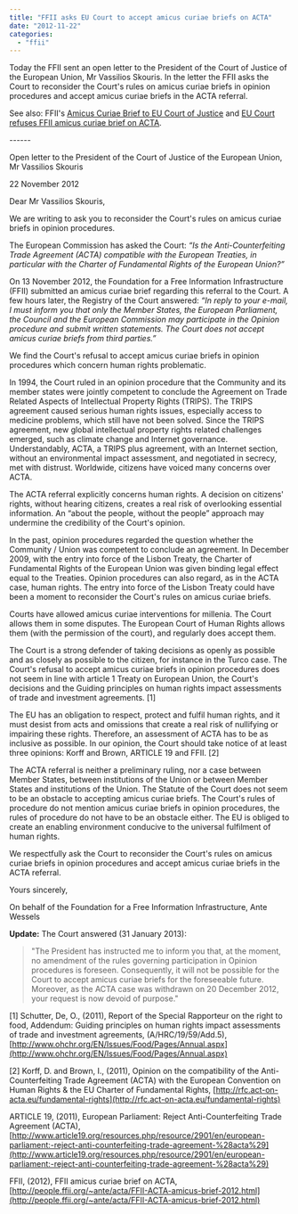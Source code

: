 ```yaml
---
title: "FFII asks EU Court to accept amicus curiae briefs on ACTA"
date: "2012-11-22"
categories: 
  - "ffii"
---
```


Today the FFII sent an open letter to the President of the Court of Justice of the European Union, Mr Vassilios Skouris. In the letter the FFII asks the Court to reconsider the Court's rules on amicus curiae briefs in opinion procedures and accept amicus curiae briefs in the ACTA referral.

See also: FFII's [Amicus Curiae Brief to EU Court of Justice](acta.ffii.org/?p=1656) and [EU Court refuses FFII amicus curiae brief on ACTA](http://acta.ffii.org/?p=1675).

\------

Open letter to the President of the Court of Justice of the European Union, Mr Vassilios Skouris

22 November 2012

Dear Mr Vassilios Skouris,

We are writing to ask you to reconsider the Court's rules on amicus curiae briefs in opinion procedures.

The European Commission has asked the Court: _“Is the Anti-Counterfeiting Trade Agreement (ACTA) compatible with the European Treaties, in particular with the Charter of Fundamental Rights of the European Union?”_

On 13 November 2012, the Foundation for a Free Information Infrastructure (FFII) submitted an amicus curiae brief regarding this referral to the Court. A few hours later, the Registry of the Court answered: _“In reply to your e-mail, I must inform you that only the Member States, the European Parliament, the Council and the European Commission may participate in the Opinion procedure and submit written statements. The Court does not accept amicus curiae briefs from third parties.”_

We find the Court's refusal to accept amicus curiae briefs in opinion procedures which concern human rights problematic.

In 1994, the Court ruled in an opinion procedure that the Community and its member states were jointly competent to conclude the Agreement on Trade Related Aspects of Intellectual Property Rights (TRIPS). The TRIPS agreement caused serious human rights issues, especially access to medicine problems, which still have not been solved. Since the TRIPS agreement, new global intellectual property rights related challenges emerged, such as climate change and Internet governance. Understandably, ACTA, a TRIPS plus agreement, with an Internet section, without an environmental impact assessment, and negotiated in secrecy, met with distrust. Worldwide, citizens have voiced many concerns over ACTA.

The ACTA referral explicitly concerns human rights. A decision on citizens' rights, without hearing citizens, creates a real risk of overlooking essential information. An “about the people, without the people” approach may undermine the credibility of the Court's opinion.

In the past, opinion procedures regarded the question whether the Community / Union was competent to conclude an agreement. In December 2009, with the entry into force of the Lisbon Treaty, the Charter of Fundamental Rights of the European Union was given binding legal effect equal to the Treaties. Opinion procedures can also regard, as in the ACTA case, human rights. The entry into force of the Lisbon Treaty could have been a moment to reconsider the Court's rules on amicus curiae briefs.

Courts have allowed amicus curiae interventions for millenia. The Court allows them in some disputes. The European Court of Human Rights allows them (with the permission of the court), and regularly does accept them.

The Court is a strong defender of taking decisions as openly as possible and as closely as possible to the citizen, for instance in the Turco case. The Court's refusal to accept amicus curiae briefs in opinion procedures does not seem in line with article 1 Treaty on European Union, the Court's decisions and the Guiding principles on human rights impact assessments of trade and investment agreements. \[1\]

The EU has an obligation to respect, protect and fulfil human rights, and it must desist from acts and omissions that create a real risk of nullifying or impairing these rights. Therefore, an assessment of ACTA has to be as inclusive as possible. In our opinion, the Court should take notice of at least three opinions: Korff and Brown, ARTICLE 19 and FFII. \[2\]

The ACTA referral is neither a preliminary ruling, nor a case between Member States, between institutions of the Union or between Member States and institutions of the Union. The Statute of the Court does not seem to be an obstacle to accepting amicus curiae briefs. The Court's rules of procedure do not mention amicus curiae briefs in opinion procedures, the rules of procedure do not have to be an obstacle either. The EU is obliged to create an enabling environment conducive to the universal fulfilment of human rights.

We respectfully ask the Court to reconsider the Court's rules on amicus curiae briefs in opinion procedures and accept amicus curiae briefs in the ACTA referral.

Yours sincerely,

On behalf of the Foundation for a Free Information Infrastructure, Ante Wessels

**Update:** The Court answered (31 January 2013):

> "The President has instructed me to inform you that, at the moment, no amendment of the rules governing participation in Opinion procedures is foreseen. Consequently, it will not be possible for the Court to accept amicus curiae briefs for the foreseeable future. Moreover, as the ACTA case was withdrawn on 20 December 2012, your request is now devoid of purpose."

\[1\] Schutter, De, O., (2011), Report of the Special Rapporteur on the right to food, Addendum: Guiding principles on human rights impact assessments of trade and investment agreements, (A/HRC/19/59/Add.5), [http://www.ohchr.org/EN/Issues/Food/Pages/Annual.aspx](http://www.ohchr.org/EN/Issues/Food/Pages/Annual.aspx)

\[2\] Korff, D. and Brown, I., (2011), Opinion on the compatibility of the Anti-Counterfeiting Trade Agreement (ACTA) with the European Convention on Human Rights & the EU Charter of Fundamental Rights, [http://rfc.act-on-acta.eu/fundamental-rights](http://rfc.act-on-acta.eu/fundamental-rights)

ARTICLE 19, (2011), European Parliament: Reject Anti-Counterfeiting Trade Agreement (ACTA), [http://www.article19.org/resources.php/resource/2901/en/european-parliament:-reject-anti-counterfeiting-trade-agreement-%28acta%29](http://www.article19.org/resources.php/resource/2901/en/european-parliament:-reject-anti-counterfeiting-trade-agreement-%28acta%29)

FFII, (2012), FFII amicus curiae brief on ACTA, [http://people.ffii.org/~ante/acta/FFII-ACTA-amicus-brief-2012.html](http://people.ffii.org/~ante/acta/FFII-ACTA-amicus-brief-2012.html)

